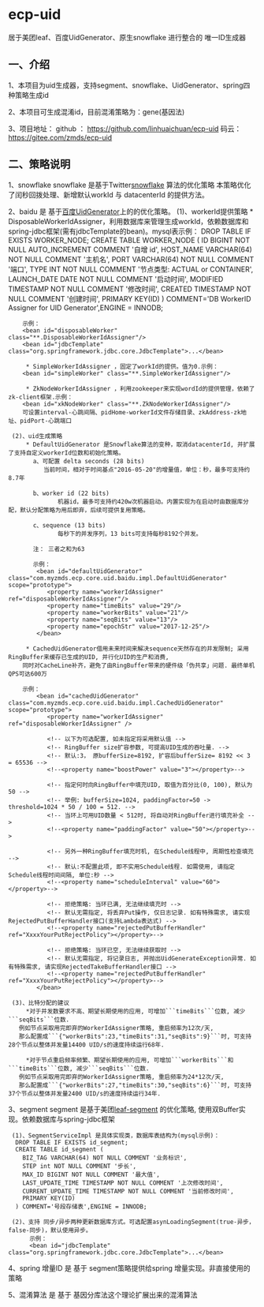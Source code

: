 # ecp-uid
居于美团leaf、百度UidGenerator、原生snowflake 进行整合的 唯一ID生成器

一、介绍
-------------------
   1、本项目为uid生成器，支持segment、snowflake、UidGenerator、spring四种策略生成id
   
   2、本项目可生成混淆id，目前混淆策略为：gene(基因法)

   3、项目地址：
      github ： https://github.com/linhuaichuan/ecp-uid
      码云： https://gitee.com/zmds/ecp-uid
   
二、策略说明
-------------------
   1、snowflake
     snowflake 是基于Twitter[snowflake](https://github.com/twitter/snowflake) 算法的优化策略
     本策略优化了闰秒回拨处理、新增默认workId 与 datacenterId 的提供方法。
     <bean id="snowflakeUidStrategy" class="**.TwitterSnowflakeStrategy"/> 
     
   2、baidu
      是 基于[百度UidGenerator](https://github.com/baidu/uid-generator)上的的优化策略。
     <bean id="baiduUidStrategy" class="**.BaiduUidStrategy"/> 
     (1)、workerId提供策略
         * DisposableWorkerIdAssigner，利用数据库来管理生成workId，依赖数据库和spring-jdbc框架(需有jdbcTemplate的bean)。mysql表示例：
		DROP TABLE IF EXISTS WORKER_NODE;
		CREATE TABLE WORKER_NODE (
			ID BIGINT NOT NULL AUTO_INCREMENT COMMENT '自增 id',
			HOST_NAME VARCHAR(64) NOT NULL COMMENT '主机名',
			PORT VARCHAR(64) NOT NULL COMMENT '端口',
			TYPE INT NOT NULL COMMENT '节点类型: ACTUAL or CONTAINER',
			LAUNCH_DATE DATE NOT NULL COMMENT '启动时间',
			MODIFIED TIMESTAMP NOT NULL COMMENT '修改时间',
			CREATED TIMESTAMP NOT NULL COMMENT '创建时间',
			PRIMARY KEY(ID)
		) COMMENT='DB WorkerID Assigner for UID Generator',ENGINE = INNODB;
		 
		示例：
		<bean id="disposableWorker" class="**.DisposableWorkerIdAssigner"/>
		<bean id="jdbcTemplate" class="org.springframework.jdbc.core.JdbcTemplate">...</bean>
			
         * SimpleWorkerIdAssigner ，固定了workId的提供。值为0.示例：
		<bean id="simpleWorker" class="**.SimpleWorkerIdAssigner"/>
         
         * ZkNodeWorkerIdAssigner ，利用zookeeper来实现wordId的提供管理，依赖了zk-client框架.示例：
		<bean id="xkNodeWorker" class="**.ZkNodeWorkerIdAssigner"/>
		可设置interval-心跳间隔、pidHome-workerId文件存储目录、zkAddress-zk地址、pidPort-心跳端口
         
     (2)、uid生成策略
         * DefaultUidGenerator 是Snowflake算法的变种，取消datacenterId, 并扩展了支持自定义workerId位数和初始化策略。
           a、可配置 delta seconds (28 bits)  
	          当前时间，相对于时间基点"2016-05-20"的增量值，单位：秒，最多可支持约8.7年

           b、worker id (22 bits)  
                  机器id，最多可支持约420w次机器启动。内置实现为在启动时由数据库分配，默认分配策略为用后即弃，后续可提供复用策略。

           c、sequence (13 bits)   
                  每秒下的并发序列，13 bits可支持每秒8192个并发。
                                   
           注： 三者之和为63
                            
           示例：
            <bean id="defaultUidGenerator" class="com.myzmds.ecp.core.uid.baidu.impl.DefaultUidGenerator" scope="prototype">
               <property name="workerIdAssigner" ref="disposableWorkerIdAssigner"/>
               <property name="timeBits" value="29"/>
               <property name="workerBits" value="21"/>
               <property name="seqBits" value="13"/>
               <property name="epochStr" value="2017-12-25"/>
            </bean>
            
         * CachedUidGenerator借用未来时间来解决sequence天然存在的并发限制; 采用RingBuffer来缓存已生成的UID, 并行化UID的生产和消费,
	    同时对CacheLine补齐，避免了由RingBuffer带来的硬件级「伪共享」问题. 最终单机QPS可达600万

	    示例：
            <bean id="cachedUidGenerator" class="com.myzmds.ecp.core.uid.baidu.impl.CachedUidGenerator" scope="prototype">
               <property name="workerIdAssigner" ref="disposableWorkerIdAssigner" />

               <!-- 以下为可选配置, 如未指定将采用默认值 -->
               <!-- RingBuffer size扩容参数, 可提高UID生成的吞吐量. --> 
               <!-- 默认:3， 原bufferSize=8192, 扩容后bufferSize= 8192 << 3 = 65536 -->
               <!--<property name="boostPower" value="3"></property>--> 
               
               <!-- 指定何时向RingBuffer中填充UID, 取值为百分比(0, 100), 默认为50 -->
               <!-- 举例: bufferSize=1024, paddingFactor=50 -> threshold=1024 * 50 / 100 = 512. -->
               <!-- 当环上可用UID数量 < 512时, 将自动对RingBuffer进行填充补全 -->
               <!--<property name="paddingFactor" value="50"></property>--> 
               
               <!-- 另外一种RingBuffer填充时机, 在Schedule线程中, 周期性检查填充 -->
               <!-- 默认:不配置此项, 即不实用Schedule线程. 如需使用, 请指定Schedule线程时间间隔, 单位:秒 -->
               <!--<property name="scheduleInterval" value="60"></property>--> 
               
               <!-- 拒绝策略: 当环已满, 无法继续填充时 -->
               <!-- 默认无需指定, 将丢弃Put操作, 仅日志记录. 如有特殊需求, 请实现RejectedPutBufferHandler接口(支持Lambda表达式) -->
               <!--<property name="rejectedPutBufferHandler" ref="XxxxYourPutRejectPolicy"></property>--> 
               
               <!-- 拒绝策略: 当环已空, 无法继续获取时 -->
               <!-- 默认无需指定, 将记录日志, 并抛出UidGenerateException异常. 如有特殊需求, 请实现RejectedTakeBufferHandler接口 -->
               <!--<property name="rejectedPutBufferHandler" ref="XxxxYourPutRejectPolicy"></property>--> 
            </bean>
            
     (3)、比特分配的建议
         *对于并发数要求不高、期望长期使用的应用, 可增加```timeBits```位数, 减少```seqBits```位数. 
	   例如节点采取用完即弃的WorkerIdAssigner策略, 重启频率为12次/天,
	   那么配置成```{"workerBits":23,"timeBits":31,"seqBits":9}```时, 可支持28个节点以整体并发量14400 UID/s的速度持续运行68年.

         *对于节点重启频率频繁、期望长期使用的应用, 可增加```workerBits```和```timeBits```位数, 减少```seqBits```位数.
	   例如节点采取用完即弃的WorkerIdAssigner策略, 重启频率为24*12次/天,
	   那么配置成```{"workerBits":27,"timeBits":30,"seqBits":6}```时, 可支持37个节点以整体并发量2400 UID/s的速度持续运行34年.
                           
   3、segment
     segment 是基于美团[leaf-segment](https://tech.meituan.com/MT_Leaf.html) 的优化策略, 使用双Buffer实现。依赖数据库与spring-jdbc框架
     <bean id="leafUidStrategy" class="**.LeafSegmentStrategy"/> 
     
     (1)、SegmentServiceImpl 是具体实现类，数据库表结构为(mysql示例)：
	  DROP TABLE IF EXISTS id_segment;
	  CREATE TABLE id_segment (
		BIZ_TAG VARCHAR(64) NOT NULL COMMENT '业务标识',
		STEP int NOT NULL COMMENT '步长',
		MAX_ID BIGINT NOT NULL COMMENT '最大值',
		LAST_UPDATE_TIME TIMESTAMP NOT NULL COMMENT '上次修改时间',
		CURRENT_UPDATE_TIME TIMESTAMP NOT NULL COMMENT '当前修改时间',
		PRIMARY KEY(ID)
	  ) COMMENT='号段存储表',ENGINE = INNODB;
     
     (2)、支持 同步/异步两种更新数据库方式。可选配置asynLoadingSegment(true-异步，false-同步)，默认使用异步。
          示例：
          <bean id="jdbcTemplate" class="org.springframework.jdbc.core.JdbcTemplate">...</bean>
                    
   4、spring 增量ID
      是 基于 segment策略提供给spring 增量实现。非直接使用的策略
   
   5、混淆算法
      是 基于 基因分库法这个理论扩展出来的混淆算法
     <bean class="**.UidContext">
         <property name="uidStrategy" ref="上述任何策略" />
         <property name="factor" value="可选：基因因子，如设置则启用混淆" />
         <property name="fixed" value="可选：除余底数，建议使用固定值，不可更改" />
     </bean>
